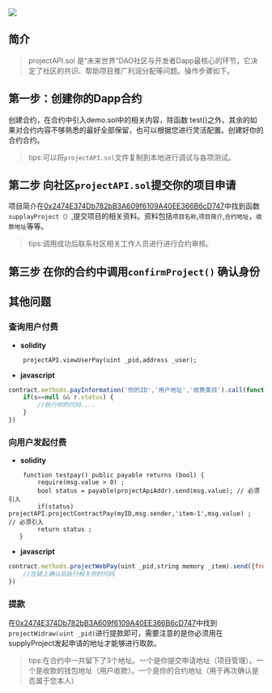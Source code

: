 ![](http://futureworld.app/web/assets/img/logo-button.png)


## 简介

> projectAPI.sol 是“未来世界”DAO社区与开发者Dapp最核心的环节，它决定了社区的共识、帮助项目推广利润分配等问题。操作步骤如下。


## 第一步：创建你的Dapp合约
创建合约，在合约中引入demo.sol中的相关内容，除函数 test()之外，其余的如果对合约内容不够熟悉的最好全部保留，也可以根据您进行灵活配置。创建好你的合约合约。
> tips:可以将`projectAPI.sol`文件复制到本地进行调试与各项测试。


## 第二步 向社区`projectAPI.sol`提交你的项目申请
项目简介在[0x2474E374Db782bB3A609f6109A40EE366B6cD747](https://ftmscan.com/address/0x2474E374Db782bB3A609f6109A40EE366B6cD747 "0x758a50c5dca4611d35a80f304aa1c1092ba09c1d")中找到函数`supplayProject（）`,提交项目的相关资料。资料包括`项目名称`,`项目简介`,`合约地址`，`收款地址`等等。


> tips:调用成功后联系社区相关工作人员进行进行合约审核。

## 第三步 在你的合约中调用`confirmProject()` 确认身份
## 其他问题
### 查询用户付费

- **solidity**
``` solidity
	projectAPI.viewUserPay(uint _pid,address _user);
```

- **javascript**
```javascript
contract.methods.payInformation('你的ID','用户地址','收费类目').call(function(s,r){
	if(s==null && r.status) {
		//执行你的代码....
	}
})
```

### 向用户发起付费
- **solidity**
``` solidity
	function testpay() public payable returns (bool) {
        require(msg.value > 0) ;
        bool status = payable(projectApiAddr).send(msg.value); // 必须引入
        if(status) projectAPI.projectContractPay(myID,msg.sender,'item-1',msg.value) ;  // 必须引入
        return status ;
   }
```
- **javascript**
```javascript
contract.methods.projectWebPay(uint _pid,string memory _item).send({from:address}).on('confirmation',function(){
	//在链上确认后执行相关你的代码
})
```

### 提款
在[0x2474E374Db782bB3A609f6109A40EE366B6cD747](https://ftmscan.com/address/0x2474E374Db782bB3A609f6109A40EE366B6cD747 "0x758a50c5dca4611d35a80f304aa1c1092ba09c1d")中找到`projectWidraw(uint _pid)`进行提款即可，需要注意的是你必须用在supplyProject发起申请的地址才能够进行取款。

> tips:在合约中一共留下了3个地址。一个是你提交申请地址（项目管理）。一个是收款的钱包地址（用户收款）。一个是你的合约地址（用于再次确认是否属于您本人）



